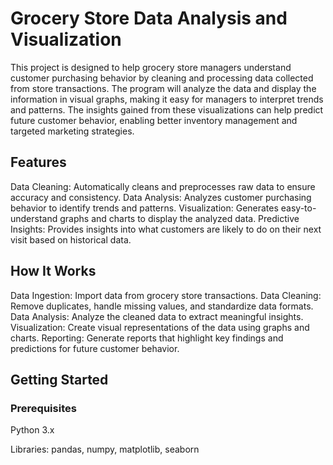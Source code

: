 # Grocery Store Data Analysis and Visualization

This project is designed to help grocery store managers understand customer purchasing behavior
by cleaning and processing data collected from store transactions. The program will analyze the
data and display the information in visual graphs, making it easy for managers to interpret trends and patterns.
The insights gained from these visualizations can help predict future customer behavior, 
enabling better inventory management and targeted marketing strategies.

## Features
Data Cleaning: Automatically cleans and preprocesses raw data to ensure accuracy and consistency.
Data Analysis: Analyzes customer purchasing behavior to identify trends and patterns.
Visualization: Generates easy-to-understand graphs and charts to display the analyzed data.
Predictive Insights: Provides insights into what customers are likely to do on their next visit based on historical data.

## How It Works
Data Ingestion: Import data from grocery store transactions.
Data Cleaning: Remove duplicates, handle missing values, and standardize data formats.
Data Analysis: Analyze the cleaned data to extract meaningful insights.
Visualization: Create visual representations of the data using graphs and charts.
Reporting: Generate reports that highlight key findings and predictions for future customer behavior.

## Getting Started
### Prerequisites
Python 3.x

Libraries: pandas, numpy, matplotlib, seaborn

